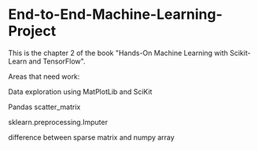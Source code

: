 # End-to-End-Machine-Learning-Project

This is the chapter 2 of the book "Hands-On Machine Learning with Scikit-Learn and TensorFlow". 

Areas that need work:

Data exploration using MatPlotLib and SciKit

Pandas scatter_matrix

sklearn.preprocessing.Imputer

difference between sparse matrix and numpy array
